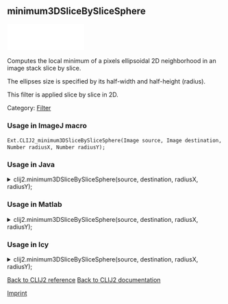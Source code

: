 ## minimum3DSliceBySliceSphere
<img src="images/mini_empty_logo.png"/><img src="images/mini_empty_logo.png"/><img src="images/mini_empty_logo.png"/>

Computes the local minimum of a pixels ellipsoidal 2D neighborhood in an image stack 
slice by slice. 

The ellipses size is specified by its half-width and half-height (radius).

This filter is applied slice by slice in 2D.

Category: [Filter](https://clij.github.io/clij2-docs/reference__filter)

### Usage in ImageJ macro
```
Ext.CLIJ2_minimum3DSliceBySliceSphere(Image source, Image destination, Number radiusX, Number radiusY);
```




### Usage in Java


<details>

<summary>
clij2.minimum3DSliceBySliceSphere(source, destination, radiusX, radiusY);
</summary>
<pre class="highlight">// init CLIJ and GPU
import net.haesleinhuepf.clij2.CLIJ2;
import net.haesleinhuepf.clij.clearcl.ClearCLBuffer;
CLIJ2 clij2 = CLIJ2.getInstance();

// get input parameters
ClearCLBuffer source = clij2.push(sourceImagePlus);
destination = clij2.create(source);
int radiusX = 10;
int radiusY = 20;
</pre>

<pre class="highlight">
// Execute operation on GPU
clij2.minimum3DSliceBySliceSphere(source, destination, radiusX, radiusY);
</pre>

<pre class="highlight">
//show result
destinationImagePlus = clij2.pull(destination);
destinationImagePlus.show();

// cleanup memory on GPU
clij2.release(source);
clij2.release(destination);
</pre>

</details>





### Usage in Matlab


<details>

<summary>
clij2.minimum3DSliceBySliceSphere(source, destination, radiusX, radiusY);
</summary>
<pre class="highlight">% init CLIJ and GPU
clij2 = init_clatlab();

% get input parameters
source = clij2.pushMat(source_matrix);
destination = clij2.create(source);
radiusX = 10;
radiusY = 20;
</pre>

<pre class="highlight">
% Execute operation on GPU
clij2.minimum3DSliceBySliceSphere(source, destination, radiusX, radiusY);
</pre>

<pre class="highlight">
% show result
destination = clij2.pullMat(destination)

% cleanup memory on GPU
clij2.release(source);
clij2.release(destination);
</pre>

</details>





### Usage in Icy


<details>

<summary>
clij2.minimum3DSliceBySliceSphere(source, destination, radiusX, radiusY);
</summary>
<pre class="highlight">// init CLIJ and GPU
importClass(net.haesleinhuepf.clicy.CLICY);
importClass(Packages.icy.main.Icy);

clij2 = CLICY.getInstance();

// get input parameters
source_sequence = getSequence();
source = clij2.pushSequence(source_sequence);
destination = clij2.create(source);
radiusX = 10;
radiusY = 20;
</pre>

<pre class="highlight">
// Execute operation on GPU
clij2.minimum3DSliceBySliceSphere(source, destination, radiusX, radiusY);
</pre>

<pre class="highlight">
// show result
destination_sequence = clij2.pullSequence(destination)
Icy.addSequence(destination_sequence);
// cleanup memory on GPU
clij2.release(source);
clij2.release(destination);
</pre>

</details>



[Back to CLIJ2 reference](https://clij.github.io/clij2-docs/reference)
[Back to CLIJ2 documentation](https://clij.github.io/clij2-docs)

[Imprint](https://clij.github.io/imprint)
